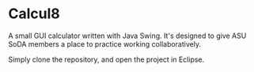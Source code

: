 Calcul8
=======

A small GUI calculator written with Java Swing. It's designed to give ASU SoDA members a place to practice working collaboratively.

Simply clone the repository, and open the project in Eclipse.
